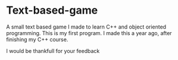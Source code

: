 # Text-based-game
A small text based game I made to learn C++ and object oriented programming.
This is my first program. I made this a year ago, after finishing my C++ course.

I would be thankfull for your feedback
